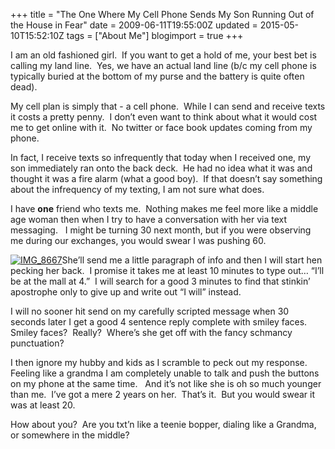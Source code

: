 +++
title = "The One Where My Cell Phone Sends My Son Running Out of the House in Fear"
date = 2009-06-11T19:55:00Z
updated = 2015-05-10T15:52:10Z
tags = ["About Me"]
blogimport = true 
+++

I am an old fashioned girl.&#160; If you want to get a hold of me, your best bet is calling my land line.&#160; Yes, we have an actual land line (b/c my cell phone is typically buried at the bottom of my purse and the battery is quite often dead). 

My cell plan is simply that - a cell phone.&#160; While I can send and receive texts it costs a pretty penny.&#160; I don’t even want to think about what it would cost me to get online with it.&#160; No twitter or face book updates coming from my phone.&#160;&#160;&#160; 

In fact, I receive texts so infrequently that today when I received one, my son immediately ran onto the back deck.&#160; He had no idea what it was and thought it was a fire alarm (what a good boy).&#160; If that doesn’t say something about the infrequency of my texting, I am not sure what does. 

I have **one** friend who texts me.&#160; Nothing makes me feel more like a middle age woman then when I try to have a conversation with her via text messaging.&#160;&#160; I might be turning 30 next month, but if you were observing me during our exchanges, you would swear I was pushing 60.&#160; 

[![IMG_8667](https://latc.s3.amazonaws.com/wp-content/uploads/2009/06/IMG_8667.jpg "IMG_8667")](https://latc.s3.amazonaws.com/wp-content/uploads/2009/06/IMG_8667.jpg)She’ll send me a little paragraph of info and then I will start hen pecking her back.&#160; I promise it takes me at least 10 minutes to type out… “I’ll be at the mall at 4.”&#160; I will search for a good 3 minutes to find that stinkin’ apostrophe only to give up and write out “I will” instead.&#160; 

I will no sooner hit send on my carefully scripted message when 30 seconds later I get a good 4 sentence reply complete with smiley faces.&#160;&#160; Smiley faces?&#160; Really?&#160; Where’s she get off with the fancy schmancy punctuation?&#160; 

I then ignore my hubby and kids as I scramble to peck out my response.&#160;&#160; Feeling like a grandma I am completely unable to talk and push the buttons on my phone at the same time.&#160;&#160; And it’s not like she is oh so much younger than me.&#160; I’ve got a mere 2 years on her.&#160; That’s it.&#160; But you would swear it was at least 20. 

How about you?&#160; Are you txt’n like a teenie bopper, dialing like a Grandma, or somewhere in the middle?
